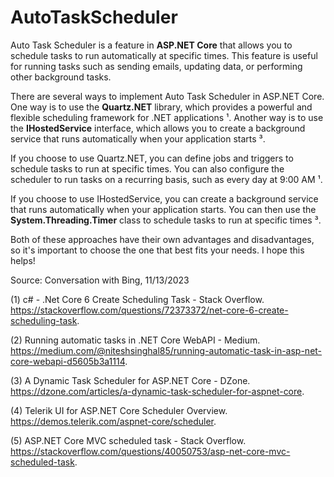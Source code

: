 # AutoTaskScheduler

Auto Task Scheduler is a feature in **ASP.NET Core** that allows you to schedule tasks to run automatically at specific times. This feature is useful for running tasks such as sending emails, updating data, or performing other background tasks. 

There are several ways to implement Auto Task Scheduler in ASP.NET Core. One way is to use the **Quartz.NET** library, which provides a powerful and flexible scheduling framework for .NET applications ¹. Another way is to use the **IHostedService** interface, which allows you to create a background service that runs automatically when your application starts ³. 

If you choose to use Quartz.NET, you can define jobs and triggers to schedule tasks to run at specific times. You can also configure the scheduler to run tasks on a recurring basis, such as every day at 9:00 AM ¹. 

If you choose to use IHostedService, you can create a background service that runs automatically when your application starts. You can then use the **System.Threading.Timer** class to schedule tasks to run at specific times ³. 

Both of these approaches have their own advantages and disadvantages, so it's important to choose the one that best fits your needs. I hope this helps!

Source: Conversation with Bing, 11/13/2023

(1) c# - .Net Core 6 Create Scheduling Task - Stack Overflow. https://stackoverflow.com/questions/72373372/net-core-6-create-scheduling-task.

(2) Running automatic tasks in .NET Core WebAPI - Medium. https://medium.com/@niteshsinghal85/running-automatic-task-in-asp-net-core-webapi-d5605b3a1114.

(3) A Dynamic Task Scheduler for ASP.NET Core - DZone. https://dzone.com/articles/a-dynamic-task-scheduler-for-aspnet-core.

(4) Telerik UI for ASP.NET Core Scheduler Overview. https://demos.telerik.com/aspnet-core/scheduler.

(5) ASP.NET Core MVC scheduled task - Stack Overflow. https://stackoverflow.com/questions/40050753/asp-net-core-mvc-scheduled-task.
